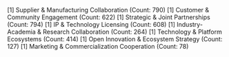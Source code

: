 [1] Supplier & Manufacturing Collaboration (Count: 790)
[1] Customer & Community Engagement (Count: 622)
[1] Strategic & Joint Partnerships (Count: 794)
[1] IP & Technology Licensing (Count: 608)
[1] Industry-Academia & Research Collaboration (Count: 264)
[1] Technology & Platform Ecosystems (Count: 414)
[1] Open Innovation & Ecosystem Strategy (Count: 127)
[1] Marketing & Commercialization Cooperation (Count: 78)

